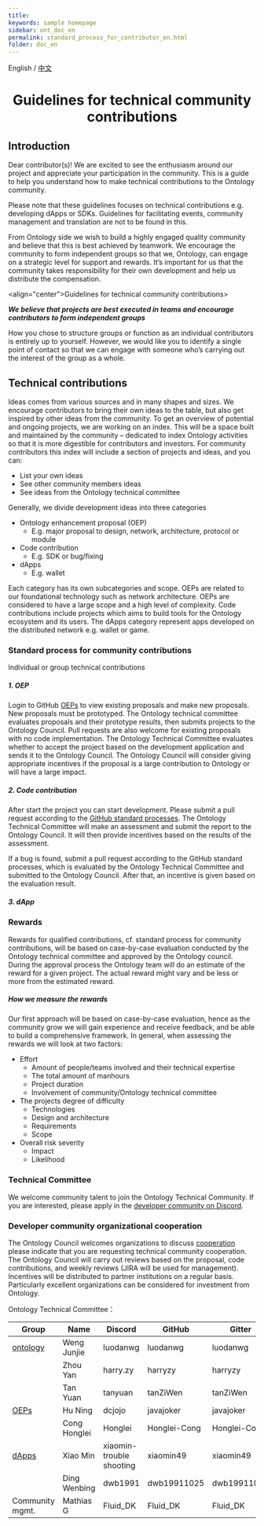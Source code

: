 ```yaml
---
title: 
keywords: sample homepage
sidebar: ont_doc_en
permalink: standard_process_for_contributor_en.html
folder: doc_en
---
```



English / [中文](./standard_process_for_contributor_zh.html)

<h1 align="center">Guidelines for technical community contributions</h1>

## Introduction

Dear contributor(s)!
We are excited to see the enthusiasm around our project and appreciate your participation in the community. This is a guide to help you understand how to make technical contributions to the Ontology community.

Please note that these guidelines focuses on technical contributions e.g. developing dApps or SDKs. Guidelines for facilitating events, community management and translation are not to be found in this.

From Ontology side we wish to build a highly engaged quality community and believe that this is best achieved by teamwork. We encourage the community to form independent groups so that we, Ontology, can engage on a strategic level for support and rewards. It’s important for us that the community takes responsibility for their own development and help us distribute the compensation.

<align="center">Guidelines for technical community contributions>

**_We believe that projects are best executed in teams and encourage contributors to form independent groups_**

How you chose to structure groups or function as an individual contributors is entirely up to yourself. However, we would like you to identify a single point of contact so that we can engage with someone who’s carrying out the interest of the group as a whole.

## Technical contributions

Ideas comes from various sources and in many shapes and sizes. We encourage contributors to bring their own ideas to the table, but also get inspired by other ideas from the community.
To get an overview of potential and ongoing projects, we are working on an index. This will be a space built and maintained by the community – dedicated to index Ontology activities so that it is more digestible for contributors and investors. For community contributors this index will include a section of projects and ideas, and you can:

- List your own ideas
-	See other community members ideas
-	See ideas from the Ontology technical committee

Generally, we divide development ideas into three categories

- Ontology enhancement proposal (OEP)
  - E.g. major proposal to design, network, architecture, protocol or module
- Code contribution
  - E.g. SDK or bug/fixing
- dApps
  - E.g. wallet

Each category has its own subcategories and scope. OEPs are related to our foundational technology such as network architecture. OEPs are considered to have a large scope and a high level of complexity. Code contributions include projects which aims to build tools for the Ontology ecosystem and its users. The dApps category represent apps developed on the distributed network e.g. wallet or game.

### Standard process for community contributions

Individual or group technical contributions

##### 1. OEP

Login to GitHub [OEPs](https://github.com/ontio/OEPs) to view existing proposals and make new proposals. New proposals must be prototyped. The Ontology technical committee evaluates proposals and their prototype results, then submits projects to the Ontology Council. Pull requests are also welcome for existing proposals with no code implementation. The Ontology Technical Committee evaluates whether to accept the project based on the development application and sends it to the Ontology Council. The Ontology Council will consider giving appropriate incentives if the proposal is a large contribution to Ontology or will have a large impact.

##### 2. Code contribution

After start the project you can start development. Please submit a pull request according to the [GitHub standard processes](https://help.github.com/). The Ontology Technical Committee will make an assessment and submit the report to the Ontology Council. It will then provide incentives based on the results of the assessment.

If a bug is found, submit a pull request according to the GitHub standard processes, which is evaluated by the Ontology Technical Committee and submitted to the Ontology Council. After that, an incentive is given based on the evaluation result.

##### 3. dApp



### Rewards

Rewards for qualified contributions, cf. standard process for community contributions, will be based on case-by-case evaluation conducted by the Ontology technical committee and approved by the Ontology council. During the approval process the Ontology team will do an estimate of the reward for a given project. The actual reward might vary and be less or more from the estimated reward.

##### How we measure the rewards

Our first approach will be based on case-by-case evaluation, hence as the community grow we will gain experience and receive feedback, and be able to build a comprehensive framework. In general, when assessing the rewards we will look at two factors:
- Effort
  - Amount of people/teams involved and their technical expertise
  - The total amount of manhours
  - Project duration
  - Involvement of community/Ontology technical committee
- The projects degree of difficulty
  - Technologies
  - Design and architecture
  - Requirements
  - Scope
- Overall risk severity
  - Impact
  - Likelihood

### Technical Committee

We welcome community talent to join the Ontology Technical Community. If you are interested, please apply in the [developer community on Discord](https://discord.gg/4TQujHj).

### Developer community organizational cooperation

The Ontology Council welcomes organizations to discuss [cooperation](https://info.ont.io/cooperation/en) please indicate that you are requesting technical community cooperation. The Ontology Council will carry out reviews based on the proposal, code contributions, and weekly reviews (JIRA will be used for management). Incentives will be distributed to partner institutions on a regular basis. Particularly excellent organizations can be considered for investment from Ontology.





Ontology Technical Committee：

| **Group**                                     | **Name**     | **Discord**              | **GitHub**   | **Gitter**   |
| --------------------------------------------- | ------------ | ------------------------ | ------------ | ------------ |
| [ontology](https://github.com/ontio/ontology) | Weng Junjie  | luodanwg                 | luodanwg     | luodanwg     |
|                                               | Zhou Yan     | harry.zy                 | harryzy      | harryzy      |
|                                               | Tan Yuan     | tanyuan                  | tanZiWen     | tanZiWen     |
| [OEPs](https://github.com/ontio/OEPs)         | Hu Ning      | dcjojo                   | javajoker    | javajoker    |
|                                               | Cong Honglei | Honglei                  | Honglei-Cong | Honglei-Cong |
| [dApps](https://github.com/ontio/ONTO)        | Xiao Min     | xiaomin-trouble shooting | xiaomin49    | xiaomin49    |
|                                               | Ding Wenbing | dwb1991                  | dwb19911025  | dwb19911025  |
|  Community mgmt.                              | Mathias G    | Fluid_DK                 | Fluid_DK     | Fluid_DK     |
